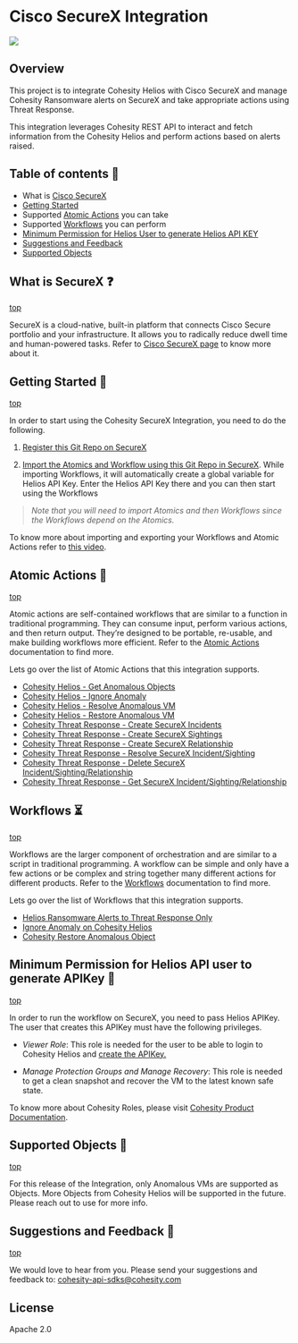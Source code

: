 # Cisco SecureX Integration

<!--
  Title: Cisco SecureX Integration
  Description: This project is to integrate Cohesity Helios with Cisco SecureX and manage Cohesity Ransomware alerts on SecureX and take appropriate actions using Threat Response.
  -->

![](docs/assets/images/cohesity_ansible.png)

## Overview

This project is to integrate Cohesity Helios with Cisco SecureX and manage Cohesity Ransomware alerts on SecureX and take appropriate actions using Threat Response.

This integration leverages Cohesity REST API to interact and fetch information from the Cohesity Helios and perform actions based on alerts raised.

## Table of contents :scroll:

 - What is [Cisco SecureX](#get-started)
 - [Getting Started](#getting-started)
 - Supported [Atomic Actions](#atomic-actions) you can take
 - Supported [Workflows](#workflows) you can perform
 - [Minimum Permission for Helios User to generate Helios API KEY](#minimum-permission)
 - [Suggestions and Feedback](#suggest)
 - [Supported Objects](#supported)


## <a name="get-started"></a> What is SecureX :question:
[top](#Cisco-SecureX-Integration)

SecureX is a cloud-native, built-in platform that connects Cisco Secure portfolio and your infrastructure. It allows you to radically reduce dwell time and human-powered tasks. Refer to [Cisco SecureX page](https://www.cisco.com/c/en/us/products/security/securex/index.html) to know more about it.

## <a name="import"></a> Getting Started :bookmark_tabs:
[top](#Cisco-SecureX-Integration)

In order to start using the Cohesity SecureX Integration, you need to do the following.

1. [Register this Git Repo on SecureX](./docs/misc/registerGitRepo.md)

2. [Import the Atomics and Workflow using this Git Repo in SecureX](https://ciscosecurity.github.io/sxo-05-security-workflows/importing). While importing Workflows, it will automatically create a global variable for Helios API Key. Enter the Helios API Key there and you can then start using the Workflows


> *Note that you will need to import Atomics and then Workflows since the Workflows depend on the Atomics.* 

To know more about importing and exporting your Workflows and Atomic Actions refer to [this video](https://www.youtube.com/watch?v=qmJk994qLOg&ab_channel=Cisco).

## <a name="atomic-actions"></a> Atomic Actions :large_blue_circle:
[top](#Cisco-SecureX-Integration)

Atomic actions are self-contained workflows that are similar to a function in traditional programming. They can consume input, perform various actions, and then return output. They’re designed to be portable, re-usable, and make building workflows more efficient. Refer to the [Atomic Actions](https://ciscosecurity.github.io/sxo-05-security-workflows/atomics/) documentation to find more. 

Lets go over the list of Atomic Actions that this integration supports. 

- [Cohesity Helios - Get Anomalous Objects](./docs/atomics/CohesityGetAnomalousObjects.md)
- [Cohesity Helios - Ignore Anomaly](./docs/atomics/CohesityIgnoreAnomaly.md)
- [Cohesity Helios - Resolve Anomalous VM](./docs/atomics/CohesityRestoreAnomalousVM.md)
- [Cohesity Helios - Restore Anomalous VM](./docs/atomics/CohesityRestoreAnomalousVM.md)
- [Cohesity Threat Response - Create SecureX Incidents](./docs/atomics/CohesityRestoreAnomalousVM.md)
- [Cohesity Threat Response - Create SecureX Sightings](./docs/atomics/CohesityRestoreAnomalousVM.md)
- [Cohesity Threat Response - Create SecureX Relationship](./docs/atomics/CohesityRestoreAnomalousVM.md)
- [Cohesity Threat Response - Resolve SecureX Incident/Sighting](./docs/atomics/CohesityRestoreAnomalousVM.md)
- [Cohesity Threat Response - Delete SecureX Incident/Sighting/Relationship](./docs/atomics/CohesityRestoreAnomalousVM.md)
- [Cohesity Threat Response - Get SecureX Incident/Sighting/Relationship](./docs/atomics/CohesityRestoreAnomalousVM.md)

## <a name="workflows"></a> Workflows :hourglass_flowing_sand:
[top](#Cisco-SecureX-Integration)

Workflows are the larger component of orchestration and are similar to a script in traditional programming. A workflow can be simple and only have a few actions or be complex and string together many different actions for different products. Refer to the [Workflows](https://ciscosecurity.github.io/sxo-05-security-workflows/workflows/) documentation to find more. 

Lets go over the list of Workflows that this integration supports. 

- [Helios Ransomware Alerts to Threat Response Only](./docs/workflows/HeliosRansomwareAlertsToThreatResponse.md)
- [Ignore Anomaly on Cohesity Helios](./docs/workflows/IgnoreAnomalyOnCohesity.md)
- [Cohesity Restore Anomalous Object](./docs/workflows/CohesityRestoreAnomalousObject.md)

## <a name="minimum-permission"></a> Minimum Permission for Helios API user to generate APIKey :cop:
[top](#Cisco-SecureX-Integration)

In order to run the workflow on SecureX, you need to pass Helios APIKey. The user that creates this APIKey must have the following privileges. 

* *Viewer Role*: This role is needed for the user to be able to login to Cohesity Helios and [create the APIKey.](https://developer.cohesity.com/docs/helios-getting-started)

* *Manage Protection Groups and Manage Recovery*: This role is needed to get a clean snapshot and recover the VM to the latest known safe state.

To know more about Cohesity Roles, please visit [Cohesity Product Documentation](https://docs.cohesity.com/6_5_1/Web/UserGuide/Content/Dashboard/Admin/RoleManage.htm?tocpath=Administration%7CAccess%20Management%7CRoles%7C_____0#ManageRoles). 

## <a name="suggest"></a> Supported Objects :green_book:
[top](#Cisco-SecureX-Integration)

For this release of the Integration, only Anomalous VMs are supported as Objects. More Objects from Cohesity Helios will be supported in the future. Please reach out to use for more info. 


## <a name="suggest"></a> Suggestions and Feedback :handshake:
[top](#Cisco-SecureX-Integration)

We would love to hear from you. Please send your suggestions and feedback to: [cohesity-api-sdks@cohesity.com](mailto:cohesity-api-sdks@cohesity.com)

## License

Apache 2.0
